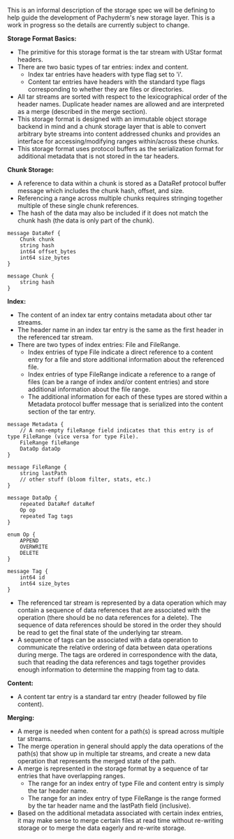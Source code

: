 This is an informal description of the storage spec we will be defining to help guide the development of Pachyderm's new storage layer. This is a work in progress so the details are currently subject to change.

**Storage Format Basics:**

- The primitive for this storage format is the tar stream with UStar format headers.
- There are two basic types of tar entries: index and content.
  - Index tar entries have headers with type flag set to 'i'.
  - Content tar entries have headers with the standard type flags corresponding to whether they are files or directories.
- All tar streams are sorted with respect to the lexicographical order of the header names. Duplicate header names are allowed and are interpreted as a merge (described in the merge section).
- This storage format is designed with an immutable object storage backend in mind and a chunk storage layer that is able to convert arbitrary byte streams into content addressed chunks and provides an interface for accessing/modifying ranges within/across these chunks.
- This storage format uses protocol buffers as the serialization format for additional metadata that is not stored in the tar headers.

**Chunk Storage:**

- A reference to data within a chunk is stored as a DataRef protocol buffer message which includes the chunk hash, offset, and size.
- Referencing a range across multiple chunks requires stringing together multiple of these single chunk references. 
- The hash of the data may also be included if it does not match the chunk hash (the data is only part of the chunk).

```
message DataRef {
	Chunk chunk
	string hash
	int64 offset_bytes
	int64 size_bytes
}

message Chunk {
	string hash
}
```

**Index:**

- The content of an index tar entry contains metadata about other tar streams. 
- The header name in an index tar entry is the same as the first header in the referenced tar stream. 
- There are two types of index entries: File and FileRange.
  - Index entries of type File indicate a direct reference to a content entry for a file and store additional information about the referenced file. 
  - Index entries of type FileRange indicate a reference to a range of files (can be a range of index and/or content entries) and store additional information about the file range. 
  - The additional information for each of these types are stored within a Metadata protocol buffer message that is serialized into the content section of the tar entry. 

```
message Metadata {
	// A non-empty fileRange field indicates that this entry is of type FileRange (vice versa for type File).
	FileRange fileRange
	DataOp dataOp
}

message FileRange {
	string lastPath
	// other stuff (bloom filter, stats, etc.)
}

message DataOp {
	repeated DataRef dataRef
	Op op
	repeated Tag tags
}

enum Op {
	APPEND
	OVERWRITE
	DELETE
}

message Tag {
	int64 id
	int64 size_bytes
}
```

- The referenced tar stream is represented by a data operation which may contain a sequence of data references that are associated with the operation (there should be no data references for a delete). The sequence of data references should be stored in the order they should be read to get the final state of the underlying tar stream.
- A sequence of tags can be associated with a data operation to communicate the relative ordering of data between data operations during merge. The tags are ordered in correspondence with the data, such that reading the data references and tags together provides enough information to determine the mapping from tag to data.

**Content:**

- A content tar entry is a standard tar entry (header followed by file content).

**Merging:**

- A merge is needed when content for a path(s) is spread across multiple tar streams.
- The merge operation in general should apply the data operations of the path(s) that show up in multiple tar streams, and create a new data operation that represents the merged state of the path.
- A merge is represented in the storage format by a sequence of tar entries that have overlapping ranges.
  - The range for an index entry of type File and content entry is simply the tar header name.
  - The range for an index entry of type FileRange is the range formed by the tar header name and the lastPath field (inclusive).
- Based on the additional metadata associated with certain index entries, it may make sense to merge certain files at read time without re-writing storage or to merge the data eagerly and re-write storage.
